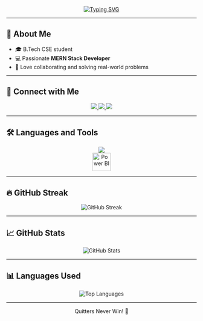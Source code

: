 <!-- Typing SVG -->
<p align="center">
  <a href="https://git.io/typing-svg">
    <img src="https://readme-typing-svg.herokuapp.com?font=Fira+Code&weight=500&size=28&pause=1000&color=6C63FF&center=true&vCenter=true&width=600&lines=Hi+%F0%9F%91%8B%2C+I'm+Naman+Mukesh;Full+Stack+Developer+⚡;Crafting+Scalable+Web+Apps+✨;MERN+Stack+%7C+Cloud+Explorer+☁️" alt="Typing SVG" />
  </a>
</p>

---

## 🌟 About Me
- 🎓 B.Tech CSE student  
- 💻 Passionate **MERN Stack Developer**  
- 🤝 Love collaborating and solving real-world problems  

---

## 🤝 Connect with Me  
<p align="center">
  <a href="https://www.linkedin.com/in/namanmukesh/" target="_blank">
    <img src="https://img.shields.io/badge/LinkedIn-0077B5?style=for-the-badge&logo=linkedin&logoColor=white"/>
  </a>
  <a href="mailto:namanmukesh5@gmail.com" target="_blank">
    <img src="https://img.shields.io/badge/Gmail-D14836?style=for-the-badge&logo=gmail&logoColor=white"/>
  </a>
  <a href="https://github.com/NamanMukesh" target="_blank">
    <img src="https://img.shields.io/badge/GitHub-100000?style=for-the-badge&logo=github&logoColor=white"/>
  </a>
</p>

---

## 🛠️ Languages and Tools  
<p align="center">
  <img src="https://skillicons.dev/icons?i=cpp,python,js,html,css,react,nodejs,express,mongodb,mysql,git,github,vscode,postman,vercel,aws" /><br>
  <img src="https://cdn.jsdelivr.net/gh/devicons/devicon/icons/powerbi/powerbi-original.svg" height="48" alt="Power BI" title="Power BI" />
</p>

---

## 🔥 GitHub Streak  
<p align="center">
  <img src="https://streak-stats.demolab.com?user=NamanMukesh&theme=tokyonight&hide_border=true&ring=6C63FF&fire=FF6EC7&currStreakLabel=6C63FF" alt="GitHub Streak"/>
</p>

---

## 📈 GitHub Stats  
<p align="center">
  <img src="https://github-readme-stats.vercel.app/api?username=NamanMukesh&show_icons=true&theme=tokyonight&hide_border=true&title_color=6C63FF&icon_color=6C63FF" alt="GitHub Stats"/>
</p>

---

## 📊 Languages Used  
<p align="center">
  <img src="https://github-readme-stats.vercel.app/api/top-langs/?username=NamanMukesh&layout=compact&theme=tokyonight&hide_border=true&title_color=6C63FF" alt="Top Languages"/>
</p>

---

<p align="center">
  Quitters Never Win! 🚀  
</p>
